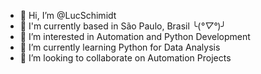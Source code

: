 - 👋 Hi, I’m @LucSchimidt
- 📌 I'm currently based in São Paulo, Brasil ╰(*°▽°*)╯
- 👀 I’m interested in Automation and Python Development
- 🌱 I’m currently learning Python for Data Analysis
- 💞️ I’m looking to collaborate on Automation Projects

<!---
LucSchimidt/LucSchimidt is a ✨ special ✨ repository because its `README.md` (this file) appears on your GitHub profile.
You can click the Preview link to take a look at your changes.
--->
